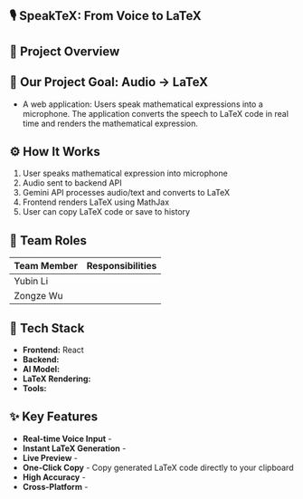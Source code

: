 ## 🎙️ SpeakTeX: From Voice to LaTeX


## 🚀 Project Overview


## 🎯 Our Project Goal: Audio → LaTeX
- A web application: Users speak mathematical expressions into a microphone. The application converts the speech to LaTeX code in real time and renders the mathematical expression.

## ⚙️ How It Works
1. User speaks mathematical expression into microphone
2. Audio sent to backend API
3. Gemini API processes audio/text and converts to LaTeX
4. Frontend renders LaTeX using MathJax
5. User can copy LaTeX code or save to history


## 👥 Team Roles
|   Team Member  | Responsibilities |
|----------------|------------------|
|   Yubin Li     |                  |
|   Zongze Wu    |                  |


## 🧩 Tech Stack
- **Frontend:** React
- **Backend:** 
- **AI Model:** 
- **LaTeX Rendering:** 
- **Tools:** 


## ✨ Key Features
- **Real-time Voice Input** - 
- **Instant LaTeX Generation** - 
- **Live Preview** - 
- **One-Click Copy** - Copy generated LaTeX code directly to your clipboard
- **High Accuracy** - 
- **Cross-Platform** - 


